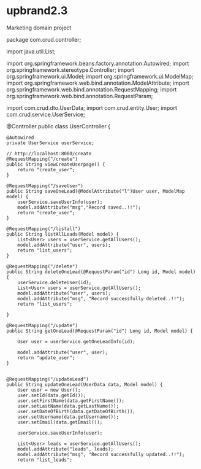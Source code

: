 # upbrand2.3
Marketing domain project 

package com.crud.controller;

import java.util.List;

import org.springframework.beans.factory.annotation.Autowired;
import org.springframework.stereotype.Controller;
import org.springframework.ui.Model;
import org.springframework.ui.ModelMap;
import org.springframework.web.bind.annotation.ModelAttribute;
import org.springframework.web.bind.annotation.RequestMapping;
import org.springframework.web.bind.annotation.RequestParam;

import com.crud.dto.UserData;
import com.crud.entity.User;
import com.crud.service.UserService;




@Controller
public class UserController {

	@Autowired
	private UserService userService;
	
	// http://localhost:8080/create
	@RequestMapping("/create")
	public String viewCreateUserpage() {
		return "create_user";
	}
	
	@RequestMapping("/saveUser")
	public String saveOneLead(@ModelAttribute("l")User user, ModelMap model) {
		userService.saveUserInfo(user);
		model.addAttribute("msg","Record saved..!!");
		return "create_user";
	}
	
	@RequestMapping("/listall")
	public String listAllLeads(Model model) {
		List<User> users = userService.getAllUsers();
		model.addAttribute("user", users);
		return "list_users";
	}
	
	@RequestMapping("/delete")
	public String deleteOneLead(@RequestParam("id") Long id, Model model) {
		userService.deleteUser(id);
		List<User> users = userService.getAllUsers();
		model.addAttribute("user", users);
		model.addAttribute("msg", "Record successfully deleted..!!");
		return "list_users";
		
	}
	
	@RequestMapping("/update")
	public String getOneLead(@RequestParam("id") Long id, Model model) {
		
		User user = userService.getOneLeadInfo(id);
		
		model.addAttribute("user", user);
		return "update_user";
	}
	
	
	@RequestMapping("/updateLead")
	public String updateOneLead(UserData data, Model model) {
		User user = new User();
		user.setId(data.getId());
		user.setFirstName(data.getFirstName());
		user.setLastName(data.getLastName());
		user.setDateOfBirth(data.getDateOfBirth());
		user.setUsername(data.getUsername());
		user.setEmail(data.getEmail());
		
		userService.saveUserInfo(user);
		
		List<User> leads = userService.getAllUsers();
		model.addAttribute("leads", leads);
		model.addAttribute("msg", "Record successfully updated..!!");
		return "list_leads";
